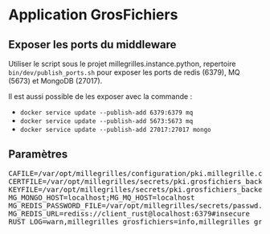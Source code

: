 # Application GrosFichiers

## Exposer les ports du middleware

Utiliser le script sous le projet millegrilles.instance.python, repertoire `bin/dev/publish_ports.sh` pour exposer
les ports de redis (6379), MQ (5673) et MongoDB (27017).

Il est aussi possible de les exposer avec la commande :

* `docker service update --publish-add 6379:6379 mq`
* `docker service update --publish-add 5673:5673 mq`
* `docker service update --publish-add 27017:27017 mongo`

## Paramètres

<pre>
CAFILE=/var/opt/millegrilles/configuration/pki.millegrille.cert
CERTFILE=/var/opt/millegrilles/secrets/pki.grosfichiers_backend.cert
KEYFILE=/var/opt/millegrilles/secrets/pki.grosfichiers_backend.cle
MG_MONGO_HOST=localhost;MG_MQ_HOST=localhost
MG_REDIS_PASSWORD_FILE=/var/opt/millegrilles/secrets/passwd.redis.txt
MG_REDIS_URL=rediss://client_rust@localhost:6379#insecure
RUST_LOG=warn,millegrilles_grosfichiers=info,millegrilles_grosfichiers::traitement_jobs=debug,millegrilles_grosfichiers::traitement_media=debug
</pre>
